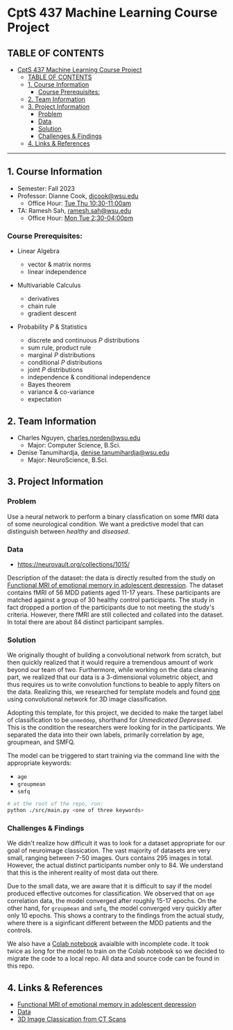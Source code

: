# CptS 437 Machine Learning Course Project

## TABLE OF CONTENTS
- [CptS 437 Machine Learning Course Project](#cpts-437-machine-learning-course-project)
  - [TABLE OF CONTENTS](#table-of-contents)
  - [1. Course Information](#1-course-information)
    - [Course Prerequisites:](#course-prerequisites)
  - [2. Team Information](#2-team-information)
  - [3. Project Information](#3-project-information)
    - [Problem](#problem)
    - [Data](#data)
    - [Solution](#solution)
    - [Challenges & Findings](#challenges-and-findings)
  - [4. Links & References](#4links-and-references)

---

## 1. Course Information

- Semester: Fall 2023
- Professor: Dianne Cook, djcook@wsu.edu
    - Office Hour: [Tue Thu 10:30-11:00am](https://wsu.zoom.us/j/93838519178?pwd=cTJoSGtJVU9RL29FRlU2YjhEMHU3UT09)
- TA: Ramesh Sah, ramesh.sah@wsu.edu
    - Office Hour: [Mon Tue 2:30-04:00pm](https://wsu.zoom.us/j/8991996138 )

### Course Prerequisites:

- Linear Algebra
    - vector & matrix norms
    - linear independence

- Multivariable Calculus
    - derivatives
    - chain rule
    - gradient descent

- Probability $P$ & Statistics
    - discrete and continuous $P$ distributions
    - sum rule, product rule
    - marginal $P$ distributions
    - conditional $P$ distributions
    - joint $P$ distributions
    - independence & conditional independence
    - Bayes theorem
    - variance & co-variance
    - expectation


## 2. Team Information

- Charles Nguyen, charles.norden@wsu.edu
    - Major: Computer Science, B.Sci.
- Denise Tanumihardja, denise.tanumihardja@wsu.edu
    - Major: NeuroScience, B.Sci.


## 3. Project Information

### Problem

Use a neural network to perform a binary classfication on some fMRI data of some neurological condition. We want a predictive model that can distinguish between *healthy* and *diseased*.

### Data

- https://neurovault.org/collections/1015/

Description of the dataset: the data is directly resulted from the study on [Functional MRI of emotional memory in adolescent depression](https://www.sciencedirect.com/science/article/pii/S1878929315001322). The dataset contains fMRI of 56 MDD patients aged 11-17 years. These participants are matched against a group of 30 healthy control participants. The study in fact dropped a portion of the participants due to not meeting the study's criteria. However, there fMRI are still collected and collated into the dataset. In total there are about 84 distinct participant samples.


### Solution

We originally thought of building a convolutional network from scratch, but then quickly realized that it would require a tremendous amount of work beyond our team of two. Furthermore, while working on the data cleaning part, we realized that our data is a 3-dimensional volumetric object, and thus requires us to write convolution functions to beable to apply filters on the data. Realizing this, we researched for template models and found [one](https://keras.io/examples/vision/3D_image_classification/) using convolutional network for 3D image classification.

Adopting this template, for this project, we decided to make the target label of classification to be `unmeddep`, shorthand for *Unmedicated Depressed*. This is the condition the researchers were looking for in the participants. We separated the data into their own labels, primarily correlation by age, groupmean, and SMFQ.

The model can be triggered to start training via the command line with the appropriate keywords:

- `age`
- `groupmean`
- `smfq`

```sh
# at the root of the repo, run:
python ./src/main.py <one of three keywords>
```
### Challenges & Findings

We didn't realize how difficult it was to look for a dataset appropriate for our goal of neuroimage classication. The vast majority of datasets are very small, ranging between 7-50 images. Ours contains 295 images in total. However, the actual distinct participants number only to 84. We understand that this is the inherent reality of most data out there.

Due to the small data, we are aware that it is difficult to say if the model produced effective outcomes for classification. We observed that on `age` correlation data, the model converged after roughly 15-17 epochs. On the other hand, for `groupmean` and `smfq`, the model converged very quickly after only 10 epochs. This shows a contrary to the findings from the actual study, where there is a siginficant different between the MDD patients and the controls.

We also have a [Colab notebook](https://colab.research.google.com/drive/1H_pVmqi7TkZQ0G455Blea1DQl8SH5zkz?usp=sharing) avaialble with incomplete code. It took twice as long for the model to train on the Colab notebook so we decided to migrate the code to a local repo. All data and source code can be found in this repo.


## 4. Links & References

- [Functional MRI of emotional memory in adolescent depression](https://www.sciencedirect.com/science/article/pii/S1878929315001322)
- [Data](https://neurovault.org/collections/1015/)
- [3D Image Classication from CT Scans](https://keras.io/examples/vision/3D_image_classification/)
